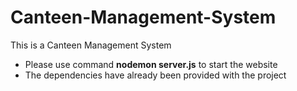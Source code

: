 # Canteen-Management-System
This is a Canteen Management System

* Please use command **nodemon server.js** to start the website
* The dependencies have already been provided with the project

